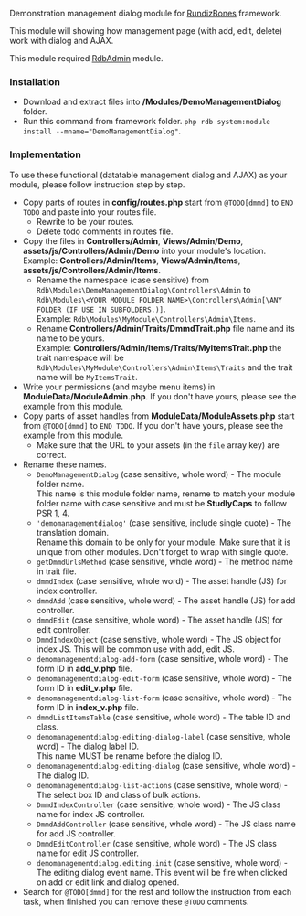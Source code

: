 Demonstration management dialog module for [RundizBones] framework.

This module will showing how management page (with add, edit, delete) work with dialog and AJAX.

This module required [RdbAdmin] module.

### Installation
* Download and extract files into **/Modules/DemoManagementDialog** folder.
* Run this command from framework folder. `php rdb system:module install --mname="DemoManagementDialog"`.

### Implementation
To use these functional (datatable management dialog and AJAX) as your module, please follow instruction step by step.

* Copy parts of routes in **config/routes.php** start from `@TODO[dmmd]` to `END TODO` and paste into your routes file.
    * Rewrite to be your routes.
    * Delete todo comments in routes file.
* Copy the files in **Controllers/Admin**, **Views/Admin/Demo**, **assets/js/Controllers/Admin/Demo** into your module's location.<br>
Example: **Controllers/Admin/Items**, **Views/Admin/Items**, **assets/js/Controllers/Admin/Items**.
    * Rename the namespace (case sensitive) from `Rdb\Modules\DemoManagementDialog\Controllers\Admin` to `Rdb\Modules\<YOUR MODULE FOLDER NAME>\Controllers\Admin[\ANY FOLDER (IF USE IN SUBFOLDERS.)]`.<br>
    Example: `Rdb\Modules\MyModule\Controllers\Admin\Items`.
    * Rename **Controllers/Admin/Traits/DmmdTrait.php** file name and its name to be yours.<br>
    Example: **Controllers/Admin/Items/Traits/MyItemsTrait.php** the trait namespace will be `Rdb\Modules\MyModule\Controllers\Admin\Items\Traits` and the trait name will be `MyItemsTrait`.
* Write your permissions (and maybe menu items) in **ModuleData/ModuleAdmin.php**. If you don't have yours, please see the example from this module.
* Copy parts of asset handles from **ModuleData/ModuleAssets.php** start from `@TODO[dmmd]` to `END TODO`. If you don't have yours, please see the example from this module.
    * Make sure that the URL to your assets (in the `file` array key) are correct.
* Rename these names.
    * `DemoManagementDialog` (case sensitive, whole word) - The module folder name.<br>
    This name is this module folder name, rename to match your module folder name with case sensitive and must be **StudlyCaps** to follow PSR [1](psr1), [4](psr4).
    * `'demomanagementdialog'` (case sensitive, include single quote) - The translation domain.<br>
    Rename this domain to be only for your module. Make sure that it is unique from other modules. Don't forget to wrap with single quote.
    * `getDmmdUrlsMethod` (case sensitive, whole word) - The method name in trait file.
    * `dmmdIndex` (case sensitive, whole word) - The asset handle (JS) for index controller.
    * `dmmdAdd` (case sensitive, whole word) - The asset handle (JS) for add controller.
    * `dmmdEdit` (case sensitive, whole word) - The asset handle (JS) for edit controller.
    * `DmmdIndexObject` (case sensitive, whole word) - The JS object for index JS. This will be common use with add, edit JS.
    * `demomanagementdialog-add-form` (case sensitive, whole word) - The form ID in **add_v.php** file.
    * `demomanagementdialog-edit-form` (case sensitive, whole word) - The form ID in **edit_v.php** file.
    * `demomanagementdialog-list-form` (case sensitive, whole word) - The form ID in **index_v.php** file.
    * `dmmdListItemsTable` (case sensitive, whole word) - The table ID and class.
    * `demomanagementdialog-editing-dialog-label` (case sensitive, whole word) - The dialog label ID.<br>
    This name MUST be rename before the dialog ID.
    * `demomanagementdialog-editing-dialog` (case sensitive, whole word) - The dialog ID.
    * `demomanagementdialog-list-actions` (case sensitive, whole word) - The select box ID and class of bulk actions.
    * `DmmdIndexController` (case sensitive, whole word) - The JS class name for index JS controller.
    * `DmmdAddController` (case sensitive, whole word) - The JS class name for add JS controller.
    * `DmmdEditController` (case sensitive, whole word) - The JS class name for edit JS controller.
    * `demomanagementdialog.editing.init` (case sensitive, whole word) - The editing dialog event name. This event will be fire when clicked on add or edit link and dialog opened.
* Search for `@TODO[dmmd]` for the rest and follow the instruction from each task, when finished you can remove these `@TODO` comments.

[RundizBones]:https://github.com/RundizBones/framework
[RdbAdmin]:https://github.com/RundizBones/ModuleAdmin
[psr1]:https://www.php-fig.org/psr/psr-1
[psr4]:https://www.php-fig.org/psr/psr-4